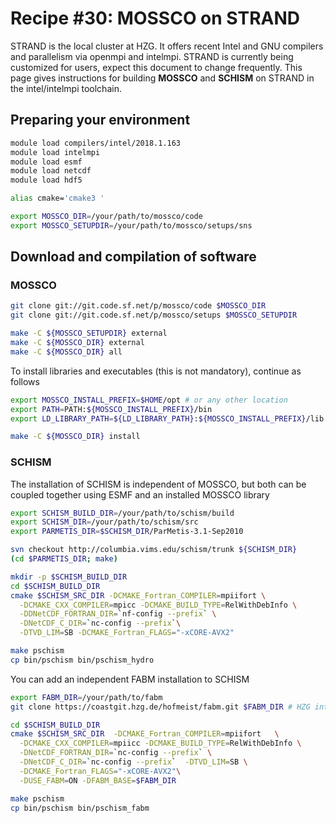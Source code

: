 # Recipe #30: MOSSCO on STRAND

STRAND is the local cluster at HZG. It offers recent Intel and GNU compilers and parallelism via openmpi and intelmpi.  STRAND is currently being customized for users, expect this document to change frequently.  This page gives instructions for building **MOSSCO** and **SCHISM** on STRAND in the intel/intelmpi toolchain.

## Preparing your environment

```bash
module load compilers/intel/2018.1.163
module load intelmpi
module load esmf
module load netcdf
module load hdf5

alias cmake='cmake3 '
```

```bash
export MOSSCO_DIR=/your/path/to/mossco/code
export MOSSCO_SETUPDIR=/your/path/to/mossco/setups/sns
```

## Download and compilation of software

### MOSSCO

```bash
git clone git://git.code.sf.net/p/mossco/code $MOSSCO_DIR
git clone git://git.code.sf.net/p/mossco/setups $MOSSCO_SETUPDIR

make -C ${MOSSCO_SETUPDIR} external
make -C ${MOSSCO_DIR} external
make -C ${MOSSCO_DIR} all
```

To install libraries and executables (this is not mandatory), continue as follows

```bash
export MOSSCO_INSTALL_PREFIX=$HOME/opt # or any other location
export PATH=PATH:${MOSSCO_INSTALL_PREFIX}/bin
export LD_LIBRARY_PATH=${LD_LIBRARY_PATH}:${MOSSCO_INSTALL_PREFIX}/lib

make -C ${MOSSCO_DIR} install
```

### SCHISM

The installation of SCHISM is independent of MOSSCO, but both can be coupled together using ESMF and an installed MOSSCO library

```bash
export SCHISM_BUILD_DIR=/your/path/to/schism/build
export SCHISM_DIR=/your/path/to/schism/src
export PARMETIS_DIR=$SCHISM_DIR/ParMetis-3.1-Sep2010

svn checkout http://columbia.vims.edu/schism/trunk ${SCHISM_DIR}
(cd $PARMETIS_DIR; make)

mkdir -p $SCHISM_BUILD_DIR
cd $SCHISM_BUILD_DIR
cmake $SCHISM_SRC_DIR -DCMAKE_Fortran_COMPILER=mpiifort \
  -DCMAKE_CXX_COMPILER=mpicc -DCMAKE_BUILD_TYPE=RelWithDebInfo \
  -DDNetCDF_FORTRAN_DIR=`nf-config --prefix` \
  -DNetCDF_C_DIR=`nc-config --prefix`\
  -DTVD_LIM=SB -DCMAKE_Fortran_FLAGS="-xCORE-AVX2"

make pschism
cp bin/pschism bin/pschism_hydro
```

You can add an independent FABM installation to SCHISM

```bash
export FABM_DIR=/your/path/to/fabm
git clone https://coastgit.hzg.de/hofmeist/fabm.git $FABM_DIR # HZG internal only, otherwise get public fabm repo

cd $SCHISM_BUILD_DIR
cmake $SCHISM_SRC_DIR  -DCMAKE_Fortran_COMPILER=mpiifort   \
  -DCMAKE_CXX_COMPILER=mpiicc -DCMAKE_BUILD_TYPE=RelWithDebInfo \
  -DNetCDF_FORTRAN_DIR=`nc-config --prefix` \
  -DNetCDF_C_DIR=`nc-config --prefix`  -DTVD_LIM=SB \
  -DCMAKE_Fortran_FLAGS="-xCORE-AVX2"\
  -DUSE_FABM=ON -DFABM_BASE=$FABM_DIR

make pschism
cp bin/pschism bin/pschism_fabm
```

